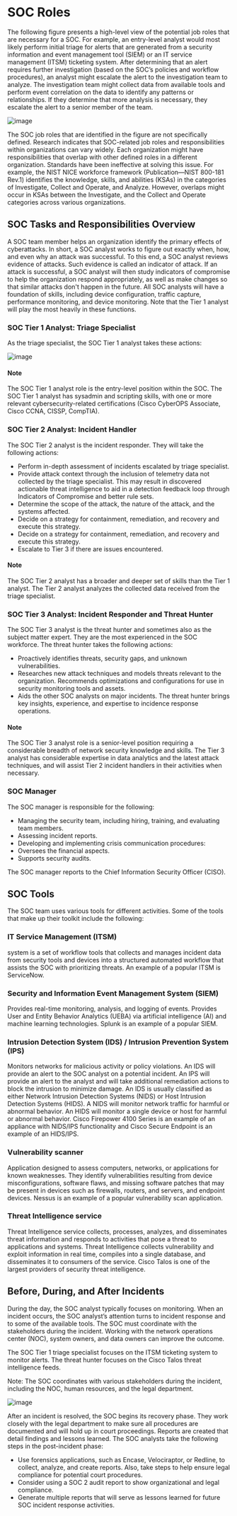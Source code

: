 # SOC Roles

The following figure presents a high-level view of the potential job  roles that are necessary for a SOC. For example, an entry-level analyst  would most likely perform initial triage for alerts that are generated  from a security information and event management tool (SIEM) or an IT  service management (ITSM) ticketing system. After determining that an  alert requires further investigation (based on the SOC’s policies and  workflow procedures), an analyst might escalate the alert to the  investigation team to analyze. The investigation team might collect data  from available tools and perform event correlation on the data to  identify any patterns or relationships. If they determine that more  analysis is necessary, they escalate the alert to a senior member of the  team.  

![image](https://github.com/user-attachments/assets/069dc0b5-2201-4782-90f0-d78b74218874)

The SOC job roles that are identified in the figure are not specifically  defined. Research indicates that SOC-related job roles and  responsibilities within organizations can vary widely. Each organization  might have responsibilities that overlap with other defined roles in a  different organization. Standards have been ineffective at solving this  issue. For example, the NIST NICE workforce framework (Publication—NIST  800-181 Rev.1) identifies the knowledge, skills, and abilities (KSAs) in  the categories of Investigate, Collect and Operate, and Analyze.  However, overlaps might occur in KSAs between the Investigate, and the  Collect and Operate categories across various organizations.  

## SOC Tasks and Responsibilities Overview

A SOC team member helps an organization identify the primary effects of cyberattacks. In short, a SOC analyst works to figure out exactly when, how, and even why an attack was successful. To this end, a SOC analyst reviews evidence of attacks. Such evidence is called an indicator of attack. If an attack is successful, a SOC analyst will then study indicators of compromise to help the organization respond appropriately, as well as make changes so that similar attacks don't happen in the future. All SOC analysts will have a foundation of skills, including device configuration, traffic capture, performance monitoring, and device monitoring. Note that the Tier 1 analyst will play the most heavily in these functions.

### SOC Tier 1 Analyst: Triage Specialist

As the triage specialist, the SOC Tier 1 analyst takes these actions:

![image](https://github.com/user-attachments/assets/04a94c63-2f7f-4109-b2bc-65108be0c412)

#### Note
The SOC Tier 1 analyst role is the entry-level position within the SOC.  The SOC Tier 1 analyst has sysadmin and scripting skills, with one or  more relevant cybersecurity-related certifications (Cisco CyberOPS  Associate, Cisco CCNA, CISSP, CompTIA).  

### SOC Tier 2 Analyst: Incident Handler

The SOC Tier 2 analyst is the incident responder. They will take the following actions: 

- Perform in-depth assessment of incidents escalated by triage specialist.
- Provide attack context through the inclusion of telemetry data not collected by the triage specialist. This may result in discovered actionable threat intelligence to aid in a detection feedback loop through Indicators of Compromise and better rule sets.
- Determine the scope of the attack, the nature of the attack, and the systems affected.
- Decide on a strategy for containment, remediation, and recovery and execute this strategy.
- Decide on a strategy for containment, remediation, and recovery and execute this strategy.
- Escalate to Tier 3 if there are issues encountered.

#### Note

The SOC Tier 2 analyst has a broader and deeper set of skills than the Tier 1  analyst. The Tier 2 analyst analyzes the collected data received from  the triage specialist. 

### SOC Tier 3 Analyst: Incident Responder and Threat Hunter

The SOC Tier 3 analyst is the threat hunter and sometimes also as the subject matter expert. They are the most experienced in the SOC workforce. The threat hunter takes the following actions:

- Proactively identifies threats, security gaps, and unknown vulnerabilities.
- Researches new attack techniques and models threats relevant to the organization. Recommends optimizations and configurations for use in security monitoring tools and assets.
- Aids the other SOC analysts on major incidents. The threat hunter brings key insights, experience, and expertise to incidence response operations.

#### Note

The SOC Tier 3 analyst role is a senior-level position requiring a  considerable breadth of network security knowledge and skills. The Tier 3  analyst has considerable expertise in data analytics and the latest  attack techniques, and will assist Tier 2 incident handlers in their  activities when necessary.  

### SOC Manager

The SOC manager is responsible for the following:

- Managing the security team, including hiring, training, and evaluating team members.
- Assessing incident reports.
- Developing and implementing crisis communication procedures:
- Oversees the financial aspects.
- Supports security audits.

The SOC manager reports to the Chief Information Security Officer (CISO).

## SOC Tools
The SOC team uses various tools for different activities. Some of the tools that make up their toolkit include the following:

### IT Service Management (ITSM)  
system is a set of workflow tools that collects and manages incident  data from security tools and devices into a structured automated  workflow that assists the SOC with prioritizing threats. An example of a  popular ITSM is ServiceNow.

### Security and Information Event Management System (SIEM)
Provides  real-time monitoring, analysis, and logging of events. Provides User  and Entity Behavior Analytics (UEBA) via artificial intelligence (AI)  and machine learning technologies. Splunk is an example of a popular  SIEM.

### Intrusion Detection System (IDS) / Intrusion Prevention System (IPS)
Monitors  networks for malicious activity or policy violations. An IDS will  provide an alert to the SOC analyst on a potential incident. An IPS will  provide an alert to the analyst and will take additional remediation  actions to block the intrusion to minimize damage. An IDS is usually  classified as either Network Intrusion Detection Systems (NIDS) or Host  Intrusion Detection Systems (HIDS). A NIDS will monitor network traffic  for harmful or abnormal behavior. An HIDS will monitor a single device  or host for harmful or abnormal behavior. Cisco Firepower 4100 Series is  an example of an appliance with NIDS/IPS functionality and Cisco Secure  Endpoint is an example of an HIDS/IPS.

### Vulnerability scanner  
Application designed to assess computers, networks, or  applications for known weaknesses. They identify vulnerabilities  resulting from device misconfigurations, software flaws, and missing  software patches that may be present in devices such as firewalls,  routers, and servers, and endpoint devices. Nessus is an example of a  popular vulnerability scan application.

### Threat Intelligence service
Threat Intelligence service collects, processes, analyzes, and disseminates threat information and  responds to activities that pose a threat to applications and systems.  Threat Intelligence collects vulnerability and exploit information in  real time, compiles into a single database, and disseminates it to  consumers of the service. Cisco Talos is one of the largest providers of  security threat intelligence.

## Before, During, and After Incidents

During the day, the SOC analyst typically  focuses on monitoring. When an incident occurs, the SOC analyst’s  attention turns to incident response and to some of the available tools.  The SOC must coordinate with the stakeholders during the incident.  Working with the network operations center (NOC), system owners, and  data owners can improve the outcome.

The  SOC Tier 1 triage specialist focuses on the ITSM ticketing system to  monitor alerts. The threat hunter focuses on the Cisco Talos threat  intelligence feeds.

Note: The SOC coordinates with various stakeholders during the incident, including the NOC, human resources, and the legal department.

![image](https://github.com/user-attachments/assets/b904eb92-37e8-4b7c-9151-370908181b98)

After an incident is resolved, the SOC begins its recovery phase. They work closely with the legal department to make sure all procedures are documented and will hold up in court proceedings. Reports are created that detail findings and lessons learned. The SOC analysts take the following steps in the post-incident phase:

- Use  forensics applications, such as Encase, Velociraptor, or Redline, to  collect, analyze, and create reports. Also, take steps to help ensure  legal compliance for potential court procedures.
- Consider using a SOC 2 audit report to show organizational and legal compliance.
- Generate multiple reports that will serve as lessons learned for future SOC incident response activities.

